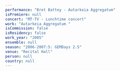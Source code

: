 ```yaml
---
performance: "Bret Battey - Autarkeia Aggregatum"
isPremiere: null
concert: "MT-TV - Lunchtime concert"
work: "Autarkeia Aggregatum "
isCommission: false
isResidency: false
work_year: "2005"
ensemble: null
season: "2006-2007:5: GEMDays 2.5"
venue: "Recital Hall"
person: null
country: null
---
```


